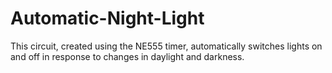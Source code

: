 # Automatic-Night-Light
This circuit, created using the NE555 timer, automatically switches lights on and off in response to changes in daylight and darkness.
